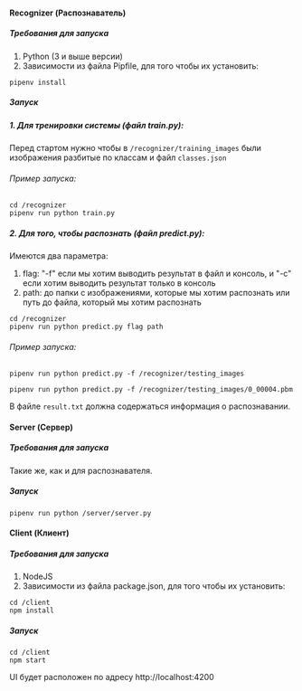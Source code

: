 #### Recognizer (Распознаватель)

##### Требования для запуска
1. Python (3 и выше версии)
2. Зависимости из файла Pipfile, для того чтобы их установить:
```
pipenv install
```

##### Запуск 
##### 1. Для тренировки системы (файл train.py):
Перед стартом нужно чтобы в ```/recognizer/training_images``` были изображения разбитые по классам и файл ```classes.json```

###### Пример запуска:

```
cd /recognizer
pipenv run python train.py
```

##### 2. Для того, чтобы распознать (файл predict.py):
Имеются два параметра:
1. flag: "-f" если мы хотим выводить результат в файл и консоль, и "-c" если хотим выводить результат только в консоль
2. path: до папки с изображениями, которые мы хотим распознать или путь до файла, который мы хотим распознать 

```
cd /recognizer
pipenv run python predict.py flag path
```

###### Пример запуска:

```
pipenv run python predict.py -f /recognizer/testing_images
```

```
pipenv run python predict.py -f /recognizer/testing_images/0_00004.pbm
```

В файле ```result.txt``` должна содержаться информация о распознавании.


#### Server (Сервер)

##### Требования для запуска
Такие же, как и для распознавателя.

##### Запуск 
```
pipenv run python /server/server.py
```

#### Client (Клиент)

##### Требования для запуска
1. NodeJS
2. Зависимости из файла package.json, для того чтобы их установить:
```
cd /client
npm install
```

##### Запуск 
```
cd /client
npm start
```

UI будет расположен по адресу http://localhost:4200
